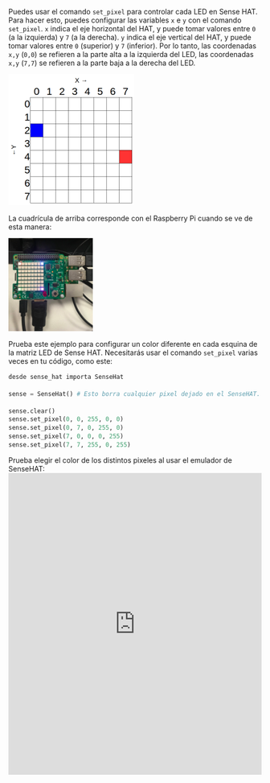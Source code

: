 Puedes usar el comando `set_pixel` para controlar cada LED en Sense HAT. Para hacer esto, puedes configurar las variables `x` e `y` con el comando `set_pixel`. `x` indica el eje horizontal del HAT, y puede tomar valores entre `0` (a la izquierda) y `7` (a la derecha). `y` indica el eje vertical del HAT, y puede tomar valores entre `0` (superior) y `7` (inferior). Por lo tanto, las coordenadas `x,y` (`0,0`) se refieren a la parte alta a la izquierda del LED, las coordenadas `x,y` (`7,7`) se refieren a la parte baja a la derecha del LED.

![](images/coordinates.png)

La cuadrícula de arriba corresponde con el Raspberry Pi cuando se ve de esta manera:

![](images/rpicoordinates.png)

Prueba este ejemplo para configurar un color diferente en cada esquina de la matriz LED de Sense HAT. Necesitarás usar el comando `set_pixel` varias veces en tu código, como este:

```python
desde sense_hat importa SenseHat

sense = SenseHat() # Esto borra cualquier pixel dejado en el SenseHAT. Puede que no necesites este paso y que quieras elegir cuándo añadirlo.

sense.clear()
sense.set_pixel(0, 0, 255, 0, 0)
sense.set_pixel(0, 7, 0, 255, 0)
sense.set_pixel(7, 0, 0, 0, 255)
sense.set_pixel(7, 7, 255, 0, 255)
```

Prueba elegir el color de los distintos pixeles al usar el emulador de SenseHAT: <iframe src="https://trinket.io/embed/python/78c2595904" width="100%" height="600" frameborder="0" marginwidth="0" marginheight="0" allowfullscreen></iframe>
